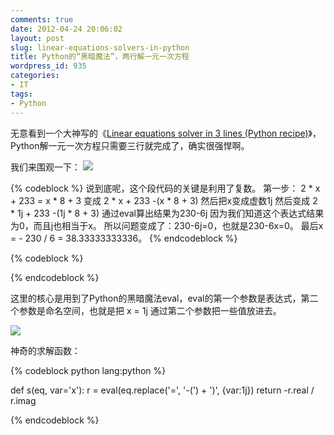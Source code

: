 ```yaml
---
comments: true
date: 2012-04-24 20:06:02
layout: post
slug: linear-equations-solvers-in-python
title: Python的“黑暗魔法”，两行解一元一次方程
wordpress_id: 935
categories:
- IT
tags:
- Python
---
```


无意看到一个大神写的《[Linear equations solver in 3 lines (Python recipe)](http://code.activestate.com/recipes/365013-linear-equations-solver-in-3-lines/)》，Python解一元一次方程只需要三行就完成了，确实很强悍啊。

我们来围观一下：
[![](http://everet.org/wp-content/uploads/2012/04/Screenshot-at-2012-04-24-195023.png)](http://everet.org/wp-content/uploads/2012/04/Screenshot-at-2012-04-24-195023.png)

{% codeblock %}
说到底呢，这个段代码的关键是利用了复数。
第一步：
2 * x + 233 = x * 8 + 3
变成
2 * x + 233 -(x * 8 + 3)
然后把x变成虚数1j
然后变成
2 * 1j + 233 -(1j * 8 + 3)
通过eval算出结果为230-6j
因为我们知道这个表达式结果为0，而且j也相当于x。
所以问题变成了：230-6j=0，也就是230-6x=0。
最后x = - 230 / 6 = 38.33333333336。
{% endcodeblock %}

<!-- more -->

{% codeblock %}

{% endcodeblock %}

这里的核心是用到了Python的黑暗魔法eval，eval的第一个参数是表达式，第二个参数是命名空间，也就是把 x = 1j 通过第二个参数把一些值放进去。

[![](http://everet.org/wp-content/uploads/2012/04/Screenshot-at-2012-04-24-200440.png)](http://everet.org/wp-content/uploads/2012/04/Screenshot-at-2012-04-24-200440.png)

神奇的求解函数：


{% codeblock python lang:python %}

def s(eq, var='x'):
    r = eval(eq.replace('=', '-(') + ')', {var:1j})
    return -r.real / r.imag

{% endcodeblock %}

